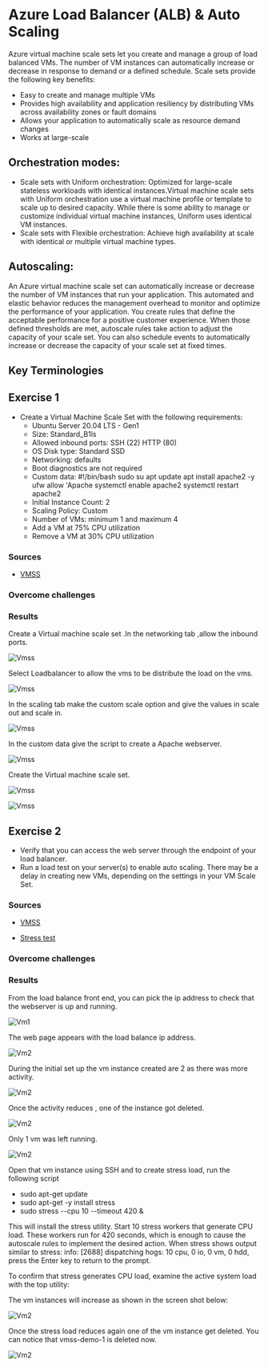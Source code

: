 # Azure Load Balancer (ALB) & Auto Scaling
Azure virtual machine scale sets let you create and manage a group of load balanced VMs. The number of VM instances can automatically increase or decrease in response to demand or a defined schedule. Scale sets provide the following key benefits:

- Easy to create and manage multiple VMs
- Provides high availability and application resiliency by distributing VMs across availability zones or fault domains
- Allows your application to automatically scale as resource demand changes
- Works at large-scale
## Orchestration modes:
- Scale sets with Uniform orchestration: Optimized for large-scale stateless workloads with identical instances.Virtual machine scale sets with Uniform orchestration use a virtual machine profile or template to scale up to desired capacity. While there is some ability to manage or customize individual virtual machine instances, Uniform uses identical VM instances.
- Scale sets with Flexible orchestration: Achieve high availability at scale with identical or multiple virtual machine types.
## Autoscaling:
An Azure virtual machine scale set can automatically increase or decrease the number of VM instances that run your application. This automated and elastic behavior reduces the management overhead to monitor and optimize the performance of your application. You create rules that define the acceptable performance for a positive customer experience. When those defined thresholds are met, autoscale rules take action to adjust the capacity of your scale set. You can also schedule events to automatically increase or decrease the capacity of your scale set at fixed times.
## Key Terminologies




## Exercise 1

- Create a Virtual Machine Scale Set with the following requirements:
    - Ubuntu Server 20.04 LTS - Gen1
    - Size: Standard_B1ls
    - Allowed inbound ports:
        SSH (22)
        HTTP (80)
    - OS Disk type: Standard SSD
    - Networking: defaults
    - Boot diagnostics are not required
    - Custom data: 
        #!/bin/bash
        sudo su
        apt update
        apt install apache2 -y
        ufw allow 'Apache
        systemctl enable apache2
        systemctl restart apache2
    - Initial Instance Count: 2
    - Scaling Policy: Custom
    - Number of VMs: minimum 1 and maximum 4
    - Add a VM at 75% CPU utilization
    - Remove a VM at 30% CPU utilization



### Sources

* [VMSS](https://learn.microsoft.com/en-us/azure/virtual-machine-scale-sets/overview)



### Overcome challenges

 ### Results

 Create a Virtual machine scale set .In the networking tab ,allow the inbound ports.

![Vmss](/00_includes/Cloud/Week2/Azure-11/Network.png)

Select Loadbalancer to allow the vms to be distribute the load on the vms.


![Vmss](/00_includes/Cloud/Week2/Azure-11/loadbalancer.png)

In the scaling tab make the custom scale option and give the values in scale out and scale in.

![Vmss](/00_includes/Cloud/Week2/Azure-11/scaleset.png)

In the custom data give the script to create a Apache webserver.

![Vmss](/00_includes/Cloud/Week2/Azure-11/customdata.png)

Create the Virtual machine scale set.

![Vmss](/00_includes/Cloud/Week2/Azure-11/VMSScreation.png)

![Vmss](/00_includes/Cloud/Week2/Azure-11/VMss.png)



## Exercise 2


- Verify that you can access the web server through the endpoint of your load balancer.
- Run a load test on your server(s) to enable auto scaling. There may be a delay in creating new VMs, depending on the settings in your VM Scale Set.



### Sources

* [VMSS](https://learn.microsoft.com/en-us/azure/virtual-machine-scale-sets/overview)


* [Stress test](https://learn.microsoft.com/en-us/azure/virtual-machine-scale-sets/tutorial-autoscale-cli)

### Overcome challenges

 ### Results

From the load balance front end, you can pick the ip address to check that the webserver is up and running.

![Vm1](/00_includes/Cloud/Week2/Azure-11/LBfrontend.png)

The web page appears with the load balance ip address.

![Vm2](/00_includes/Cloud/Week2/Azure-11/WebpageusingLBfeip.png)

During the initial set up the vm instance created are 2 as there was more activity.

![Vm2](/00_includes/Cloud/Week2/Azure-11/Initialscaleset.png)

Once the activity reduces , one of the instance got deleted.

![Vm2](/00_includes/Cloud/Week2/Azure-11/Oneinstancedeleting.png)

Only 1 vm was left running.

![Vm2](/00_includes/Cloud/Week2/Azure-11/scaledown.png)

Open that vm instance using SSH and to create stress load, run the following script 

- sudo apt-get update
- sudo apt-get -y install stress
- sudo stress --cpu 10 --timeout 420 &

This will install the stress utility. Start 10 stress workers that generate CPU load. These workers run for 420 seconds, which is enough to cause the autoscale rules to implement the desired action.
When stress shows output similar to stress: info: [2688] dispatching hogs: 10 cpu, 0 io, 0 vm, 0 hdd, press the Enter key to return to the prompt.

To confirm that stress generates CPU load, examine the active system load with the top utility:

The vm instances will increase as shown in the screen shot below:

![Vm2](/00_includes/Cloud/Week2/Azure-11/stresstest.png)


Once the stress load reduces again one of the vm instance get deleted. You can notice that vmss-demo-1 is deleted now.

![Vm2](/00_includes/Cloud/Week2/Azure-11/Onemoredeletedafterstresstest.png)




